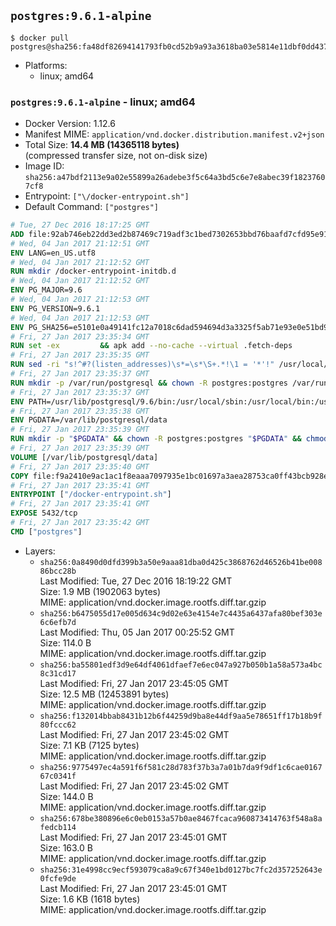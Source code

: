 ## `postgres:9.6.1-alpine`

```console
$ docker pull postgres@sha256:fa48df82694141793fb0cd52b9a93a3618ba03e5814e11dbf0dd43797f4d4cf7
```

-	Platforms:
	-	linux; amd64

### `postgres:9.6.1-alpine` - linux; amd64

-	Docker Version: 1.12.6
-	Manifest MIME: `application/vnd.docker.distribution.manifest.v2+json`
-	Total Size: **14.4 MB (14365118 bytes)**  
	(compressed transfer size, not on-disk size)
-	Image ID: `sha256:a47bdf2113e9a02e55899a26adebe3f5c64a3bd5c6e7e8abec39f18237607cf8`
-	Entrypoint: `["\/docker-entrypoint.sh"]`
-	Default Command: `["postgres"]`

```dockerfile
# Tue, 27 Dec 2016 18:17:25 GMT
ADD file:92ab746eb22dd3ed2b87469c719adf3c1bed7302653bbd76baafd7cfd95e911e in / 
# Wed, 04 Jan 2017 21:12:51 GMT
ENV LANG=en_US.utf8
# Wed, 04 Jan 2017 21:12:52 GMT
RUN mkdir /docker-entrypoint-initdb.d
# Wed, 04 Jan 2017 21:12:52 GMT
ENV PG_MAJOR=9.6
# Wed, 04 Jan 2017 21:12:53 GMT
ENV PG_VERSION=9.6.1
# Wed, 04 Jan 2017 21:12:53 GMT
ENV PG_SHA256=e5101e0a49141fc12a7018c6dad594694d3a3325f5ab71e93e0e51bd94e51fcd
# Fri, 27 Jan 2017 23:35:34 GMT
RUN set -ex 		&& apk add --no-cache --virtual .fetch-deps 		ca-certificates 		openssl 		tar 		&& wget -O postgresql.tar.bz2 "https://ftp.postgresql.org/pub/source/v$PG_VERSION/postgresql-$PG_VERSION.tar.bz2" 	&& echo "$PG_SHA256 *postgresql.tar.bz2" | sha256sum -c - 	&& mkdir -p /usr/src/postgresql 	&& tar 		--extract 		--file postgresql.tar.bz2 		--directory /usr/src/postgresql 		--strip-components 1 	&& rm postgresql.tar.bz2 		&& apk add --no-cache --virtual .build-deps 		bison 		flex 		gcc 		libc-dev 		libedit-dev 		libxml2-dev 		libxslt-dev 		make 		openssl-dev 		perl 		util-linux-dev 		zlib-dev 		&& cd /usr/src/postgresql 	&& awk '$1 == "#define" && $2 == "DEFAULT_PGSOCKET_DIR" && $3 == "\"/tmp\"" { $3 = "\"/var/run/postgresql\""; print; next } { print }' src/include/pg_config_manual.h > src/include/pg_config_manual.h.new 	&& grep '/var/run/postgresql' src/include/pg_config_manual.h.new 	&& mv src/include/pg_config_manual.h.new src/include/pg_config_manual.h 	&& ./configure 		--enable-integer-datetimes 		--enable-thread-safety 		--enable-tap-tests 		--disable-rpath 		--with-uuid=e2fs 		--with-gnu-ld 		--with-pgport=5432 		--with-system-tzdata=/usr/share/zoneinfo 		--prefix=/usr/local 				--with-openssl 		--with-libxml 		--with-libxslt 	&& make -j "$(getconf _NPROCESSORS_ONLN)" world 	&& make install-world 	&& make -C contrib install 		&& runDeps="$( 		scanelf --needed --nobanner --recursive /usr/local 			| awk '{ gsub(/,/, "\nso:", $2); print "so:" $2 }' 			| sort -u 			| xargs -r apk info --installed 			| sort -u 	)" 	&& apk add --no-cache --virtual .postgresql-rundeps 		$runDeps 		bash 		su-exec 		tzdata 	&& apk del .fetch-deps .build-deps 	&& cd / 	&& rm -rf 		/usr/src/postgresql 		/usr/local/share/doc 		/usr/local/share/man 	&& find /usr/local -name '*.a' -delete
# Fri, 27 Jan 2017 23:35:35 GMT
RUN sed -ri "s!^#?(listen_addresses)\s*=\s*\S+.*!\1 = '*'!" /usr/local/share/postgresql/postgresql.conf.sample
# Fri, 27 Jan 2017 23:35:37 GMT
RUN mkdir -p /var/run/postgresql && chown -R postgres:postgres /var/run/postgresql && chmod g+s /var/run/postgresql
# Fri, 27 Jan 2017 23:35:37 GMT
ENV PATH=/usr/lib/postgresql/9.6/bin:/usr/local/sbin:/usr/local/bin:/usr/sbin:/usr/bin:/sbin:/bin
# Fri, 27 Jan 2017 23:35:38 GMT
ENV PGDATA=/var/lib/postgresql/data
# Fri, 27 Jan 2017 23:35:39 GMT
RUN mkdir -p "$PGDATA" && chown -R postgres:postgres "$PGDATA" && chmod 777 "$PGDATA" # this 777 will be replaced by 700 at runtime (allows semi-arbitrary "--user" values)
# Fri, 27 Jan 2017 23:35:39 GMT
VOLUME [/var/lib/postgresql/data]
# Fri, 27 Jan 2017 23:35:40 GMT
COPY file:f9a2410e9ac1ac1f8eaaa7097935e1bc01697a3aea28753ca0ff43bcb928e743 in / 
# Fri, 27 Jan 2017 23:35:41 GMT
ENTRYPOINT ["/docker-entrypoint.sh"]
# Fri, 27 Jan 2017 23:35:41 GMT
EXPOSE 5432/tcp
# Fri, 27 Jan 2017 23:35:42 GMT
CMD ["postgres"]
```

-	Layers:
	-	`sha256:0a8490d0dfd399b3a50e9aaa81dba0d425c3868762d46526b41be00886bcc28b`  
		Last Modified: Tue, 27 Dec 2016 18:19:22 GMT  
		Size: 1.9 MB (1902063 bytes)  
		MIME: application/vnd.docker.image.rootfs.diff.tar.gzip
	-	`sha256:b6475055d17e005d634c9d02e63e4154e7c4435a6437afa80bef303e6c6efb7d`  
		Last Modified: Thu, 05 Jan 2017 00:25:52 GMT  
		Size: 114.0 B  
		MIME: application/vnd.docker.image.rootfs.diff.tar.gzip
	-	`sha256:ba55801edf3d9e64df4061dfaef7e6ec047a927b050b1a58a573a4bc8c31cd17`  
		Last Modified: Fri, 27 Jan 2017 23:45:05 GMT  
		Size: 12.5 MB (12453891 bytes)  
		MIME: application/vnd.docker.image.rootfs.diff.tar.gzip
	-	`sha256:f132014bbab8431b12b6f44259d9ba8e44df9aa5e78651ff17b18b9f80fccc62`  
		Last Modified: Fri, 27 Jan 2017 23:45:02 GMT  
		Size: 7.1 KB (7125 bytes)  
		MIME: application/vnd.docker.image.rootfs.diff.tar.gzip
	-	`sha256:9775497ec4a591f6f581c28d783f37b3a7a01b7da9f9df1c6cae016767c0341f`  
		Last Modified: Fri, 27 Jan 2017 23:45:02 GMT  
		Size: 144.0 B  
		MIME: application/vnd.docker.image.rootfs.diff.tar.gzip
	-	`sha256:678be380896e6c0eb0153a57b0ae8467fcaca960873414763f548a8afedcb114`  
		Last Modified: Fri, 27 Jan 2017 23:45:01 GMT  
		Size: 163.0 B  
		MIME: application/vnd.docker.image.rootfs.diff.tar.gzip
	-	`sha256:31e4998cc9ecf593079ca8a9c67f340e1bd0127bc7fc2d357252643e0fcfe9de`  
		Last Modified: Fri, 27 Jan 2017 23:45:01 GMT  
		Size: 1.6 KB (1618 bytes)  
		MIME: application/vnd.docker.image.rootfs.diff.tar.gzip
